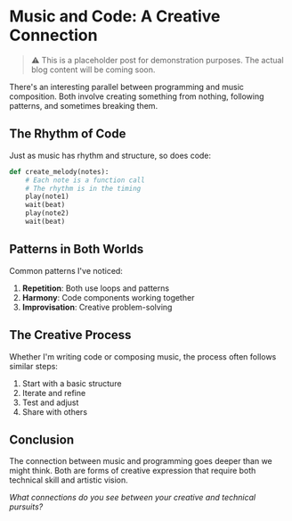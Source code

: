 # Music and Code: A Creative Connection

> ⚠️ This is a placeholder post for demonstration purposes. The actual blog content will be coming soon.

There's an interesting parallel between programming and music composition. Both involve creating something from nothing, following patterns, and sometimes breaking them.

## The Rhythm of Code

Just as music has rhythm and structure, so does code:

```python
def create_melody(notes):
    # Each note is a function call
    # The rhythm is in the timing
    play(note1)
    wait(beat)
    play(note2)
    wait(beat)
```

## Patterns in Both Worlds

Common patterns I've noticed:

1. **Repetition**: Both use loops and patterns
2. **Harmony**: Code components working together
3. **Improvisation**: Creative problem-solving

## The Creative Process

Whether I'm writing code or composing music, the process often follows similar steps:

1. Start with a basic structure
2. Iterate and refine
3. Test and adjust
4. Share with others

## Conclusion

The connection between music and programming goes deeper than we might think. Both are forms of creative expression that require both technical skill and artistic vision.

*What connections do you see between your creative and technical pursuits?*

